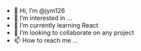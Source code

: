 - 👋 Hi, I’m @jym126
- 👀 I’m interested in ...
- 🌱 I’m currently learning React
- 💞️ I’m looking to collaborate on any project
- 📫 How to reach me ...

<!---
jym126/jym126 is a ✨ special ✨ repository because its `README.md` (this file) appears on your GitHub profile.
You can click the Preview link to take a look at your changes.
--->
